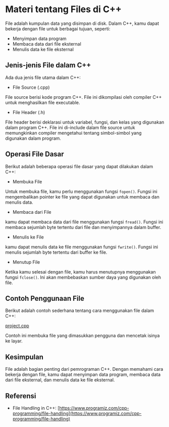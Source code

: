 # Materi tentang Files di C++

File adalah kumpulan data yang disimpan di disk. Dalam C++, kamu dapat bekerja dengan file untuk berbagai tujuan, seperti:

* Menyimpan data program
* Membaca data dari file eksternal
* Menulis data ke file eksternal

## Jenis-jenis File dalam C++

Ada dua jenis file utama dalam C++:

* File Source (.cpp)

File source berisi kode program C++. File ini dikompilasi oleh compiler C++ untuk menghasilkan file executable.

* File Header (.h)

File header berisi deklarasi untuk variabel, fungsi, dan kelas yang digunakan dalam program C++. File ini di-include dalam file source untuk memungkinkan compiler mengetahui tentang simbol-simbol yang digunakan dalam program.

## Operasi File Dasar

Berikut adalah beberapa operasi file dasar yang dapat dilakukan dalam C++:

* Membuka File

Untuk membuka file, kamu perlu menggunakan fungsi `fopen()`. Fungsi ini mengembalikan pointer ke file yang dapat digunakan untuk membaca dan menulis data.

* Membaca dari File

kamu dapat membaca data dari file menggunakan fungsi `fread()`. Fungsi ini membaca sejumlah byte tertentu dari file dan menyimpannya dalam buffer.

* Menulis ke File

kamu dapat menulis data ke file menggunakan fungsi `fwrite()`. Fungsi ini menulis sejumlah byte tertentu dari buffer ke file.

* Menutup File

Ketika kamu selesai dengan file, kamu harus menutupnya menggunakan fungsi `fclose()`. Ini akan membebaskan sumber daya yang digunakan oleh file.

## Contoh Penggunaan File

Berikut adalah contoh sederhana tentang cara menggunakan file dalam C++:

[project.cpp](project.cpp)

Contoh ini membuka file yang dimasukkan pengguna dan mencetak isinya ke layar.

## Kesimpulan

File adalah bagian penting dari pemrograman C++. Dengan memahami cara bekerja dengan file, kamu dapat menyimpan data program, membaca data dari file eksternal, dan menulis data ke file eksternal.

## Referensi

* File Handling in C++: [https://www.programiz.com/cpp-programming/file-handling](https://www.programiz.com/cpp-programming/file-handling)
